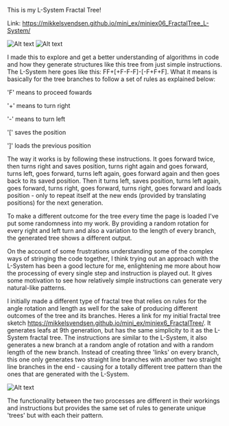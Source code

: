 This is my L-System Fractal Tree!

Link: https://mikkelsvendsen.github.io/mini_ex/miniex06_FractalTree_L-System/

![Alt text](https://mikkelsvendsen.github.io/mini_ex/miniex06_FractalTree_L-System/FractalTree2.JPG?raw=true "miniex06 Screenshot1")
![Alt text](https://mikkelsvendsen.github.io/mini_ex/miniex06_FractalTree_L-System/FractalTree3.JPG?raw=true "miniex06 Screenshot2")

I made this to explore and get a better understanding of algorithms in code and how they generate structures like this tree from just simple instructions. The L-System here goes like this: FF+[+F-F-F]-[-F+F+F]. What it means is basically for the tree branches to follow a set of rules as explained below:

'F' means to proceed fowards

'+' means to turn right

'-' means to turn left

'[' saves the position

']' loads the previous position

The way it works is by following these instructions. It goes forward twice, then turns right and saves position, turns right again and goes forward, turns left, goes forward, turns left again, goes forward again and then goes back to its saved position. Then it turns left, saves position, turns left again, goes forward, turns right, goes forward, turns right, goes forward and loads position - only to repeat itself at the new ends (provided by translating positions) for the next generation.

To make a different outcome for the tree every time the page is loaded I've put some randomness into my work. By providing a random rotation for every right and left turn and also a variation to the length of every branch, the generated tree shows a different output.

On the account of some frustrations understanding some of the complex ways of stringing the code together, I think trying out an approach with the L-System has been a good lecture for me, enlightening me more about how the processing of every single step and instruction is played out. It gives some motivation to see how relatively simple instructions can generate very natural-like patterns.

I initially made a different type of fractal tree that relies on rules for the angle rotation and length as well for the sake of producing different outcomes of the tree and its branches. Heres a link for my initial fractal tree sketch https://mikkelsvendsen.github.io/mini_ex/miniex6_FractalTree/. It generates leafs at 9th generation, but has the same simplicity to it as the L-System fractal tree. The instructions are similar to the L-System, it also generates a new branch at a random angle of rotation and with a random length of the new branch. Instead of creating three 'links' on every branch, this one only generates two straight line branches with another two straight line branches in the end - causing for a totally different tree pattern than the ones that are generated with the L-System.

![Alt text](https://mikkelsvendsen.github.io/mini_ex/miniex6_FractalTree/FractalTree1.JPG?raw=true "miniex06 Screenshot1")

The functionality between the two processes are different in their workings and instructions but provides the same set of rules to generate unique 'trees' but with each their pattern.
